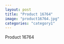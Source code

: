 ```yaml
---
layout: post
title: "Product 16764"
image: "product16764.jpg"
categories: "category1"
---
```

Product 16764
